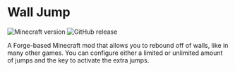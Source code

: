 # Wall Jump

![Minecraft version](https://img.shields.io/badge/minecraft-1.12.2-69C12E.svg) ![GitHub release](https://img.shields.io/github/release/mccreery/wall-jump.svg)

A Forge-based Minecraft mod that allows you to rebound off of walls, like in many other games. You can configure either a limited or unlimited amount of jumps and the key to activate the extra jumps.
